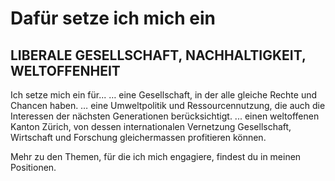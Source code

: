 # Dafür setze ich mich ein

        
## LIBERALE GESELLSCHAFT, NACHHALTIGKEIT, WELTOFFENHEIT
Ich setze mich ein für...
… eine Gesellschaft, in der alle gleiche Rechte und Chancen haben.
… eine Umweltpolitik und Ressourcennutzung, die auch die Interessen der nächsten Generationen berücksichtigt.
... einen weltoffenen Kanton Zürich, von dessen internationalen Vernetzung Gesellschaft, Wirtschaft und Forschung gleichermassen profitieren können.

Mehr zu den Themen, für die ich mich engagiere, findest du in meinen Positionen.
